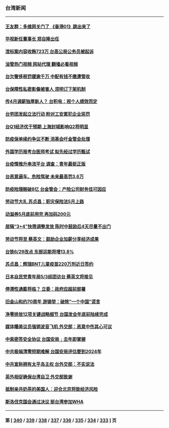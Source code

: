### 台湾新闻
---
#### [王友群：多维网关门了 《香港01》跳出来了](../../pages/ncid1349361/n13722730.md?04290845) 
#### [华视新任董事长 郑自隆出任](../../pages/ncid1349361/n13722653.md?04290845) 
#### [泄标案内容收贿723万 台高公局公务员被起诉](../../pages/ncid1349361/n13722656.md?04290845) 
#### [油管热门视频 网站代理 翻墙必看视频](http://209.222.30.114:81/youtube.html?04290845)
#### [台欠奢侈税罚锾逾千万 中配有钱不缴遭管收](../../pages/ncid1349361/n13722657.md?04290845) 
#### [台保障性私密影像被害人 须明订下架机制](../../pages/ncid1349361/n13722651.md?04290845) 
#### [传4月调薪独厚新人？ 台积电：视个人绩效而定](../../pages/ncid1349361/n13722650.md?04290845) 
#### [台劳团发起立法行动 盼对工安累犯企业惩罚](../../pages/ncid1349361/n13722632.md?04290845) 
#### [台Q1经济优于预期 上海封城影响Q2将明显](../../pages/ncid1349361/n13722529.md?04290845) 
#### [防疫保单续约争议不断 消基会吁金管会处理](../../pages/ncid1349361/n13722631.md?04290845) 
#### [外国学历报考台医师考试 拟先经过学历甄试](../../pages/ncid1349361/n13722535.md?04290845) 
#### [台疫情推升串流平台 调查：青年最挺正版](../../pages/ncid1349361/n13722538.md?04290845) 
#### [台恶意逼车、危险驾驶 未来最高罚3.6万](../../pages/ncid1349361/n13722595.md?04290845) 
#### [防疫险理赔破8亿 台金管会：产险公司财务佳可因应](../../pages/ncid1349361/n13722567.md?04290845) 
#### [劳动节大礼 苏贞昌：职灾保险法5月上路](../../pages/ncid1349361/n13722569.md?04290845) 
#### [动滋券5月底前用完 再加码200元](../../pages/ncid1349361/n13722570.md?04290845) 
#### [居隔“3+4”快筛调整发放 陈时中鼓励后4天尽量不出门](../../pages/ncid1349361/n13722533.md?04290845) 
#### [劳动节将至 蔡英文：鼓励企业加薪分享经济成果](../../pages/ncid1349361/n13722571.md?04290845) 
#### [台铁6/29改点 东部运能将增13.8%](../../pages/ncid1349361/n13722574.md?04290845) 
#### [苏贞昌：辉瑞BNT儿童疫苗220万剂近日签约](../../pages/ncid1349361/n13722536.md?04290845) 
#### [日本自民党青年局5/3组团访台 蔡英文将接见](../../pages/ncid1349361/n13722541.md?04290845) 
#### [停滞性通膨将临？ 立委：政府应超前部署](../../pages/ncid1349361/n13722485.md?04290845) 
#### [旧金山和约70周年 游锡堃：破除“一个中国”谎言](../../pages/ncid1349361/n13722505.md?04290845) 
#### [净零排放12项关键战略细节 台国发会年底前陆续完成](../../pages/ncid1349361/n13722506.md?04290845) 
#### [媒体曝美议员强销波音飞机 外交部：恶意中伤其心可议](../../pages/ncid1349361/n13722401.md?04290845) 
#### [中索密签安全协议 台国安局﹔去年即掌握](../../pages/ncid1349361/n13722488.md?04290845) 
#### [中共极端清零短期难解 台国安局评估要到2024年](../../pages/ncid1349361/n13722460.md?04290845) 
#### [中共宣称拥有太平岛主权 台外交部：不实说法](../../pages/ncid1349361/n13722421.md?04290845) 
#### [英外相促确保台湾自卫 外交部致谢](../../pages/ncid1349361/n13722422.md?04290845) 
#### [抵制亲共奶茶的美国人：迎合北京将致经济风险](../../pages/ncid1349361/n13722361.md?04290845) 
#### [斯洛伐克国会通过决议 挺台湾参加WHA](../../pages/ncid1349361/n13722284.md?04290845) 

---
#### 第 [ [340](./340.md?04290845) / [339](./339.md?04290845) / [338](./338.md?04290845) / [337](./337.md?04290845) / [336](./336.md?04290845) / [335](./335.md?04290845) / [334](./334.md?04290845) / [333](./333.md?04290845) ] 页
